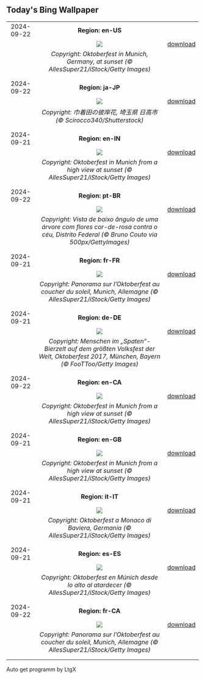 ## Today's Bing Wallpaper
|      |      |      |
| :----: | :----: | :----: |
|2024-09-22|**Region: en-US**||
||![](https://www.bing.com/th?id=OHR.MunichBeerfest_EN-US3708656793_UHD.jpg&pid=hp&w=1152&h=648&rs=1&c=4)| [download](https://www.bing.com/th?id=OHR.MunichBeerfest_EN-US3708656793_UHD.jpg)|
||*Copyright: Oktoberfest in Munich, Germany, at sunset (© AllesSuper21/iStock/Getty Images)*
||
|||
|2024-09-22|**Region: ja-JP**||
||![](https://www.bing.com/th?id=OHR.RedSpiderlily2024_JA-JP1171609872_UHD.jpg&pid=hp&w=1152&h=648&rs=1&c=4)| [download](https://www.bing.com/th?id=OHR.RedSpiderlily2024_JA-JP1171609872_UHD.jpg)|
||*Copyright: 巾着田の彼岸花, 埼玉県 日高市 (© Scirocco340/Shutterstock)*
||
|||
|2024-09-21|**Region: en-IN**||
||![](https://www.bing.com/th?id=OHR.MunichBeerfest_EN-IN6726777088_UHD.jpg&pid=hp&w=1152&h=648&rs=1&c=4)| [download](https://www.bing.com/th?id=OHR.MunichBeerfest_EN-IN6726777088_UHD.jpg)|
||*Copyright: Oktoberfest in Munich from a high view at sunset (© AllesSuper21/iStock/Getty Images)*
||
|||
|2024-09-22|**Region: pt-BR**||
||![](https://www.bing.com/th?id=OHR.DiadaArvore_PT-BR9942268995_UHD.jpg&pid=hp&w=1152&h=648&rs=1&c=4)| [download](https://www.bing.com/th?id=OHR.DiadaArvore_PT-BR9942268995_UHD.jpg)|
||*Copyright: Vista de baixo ângulo de uma árvore com flores cor-de-rosa contra o céu, Distrito Federal (© Bruno Couto via 500px/GettyImages)*
||
|||
|2024-09-21|**Region: fr-FR**||
||![](https://www.bing.com/th?id=OHR.MunichBeerfest_FR-FR4864726596_UHD.jpg&pid=hp&w=1152&h=648&rs=1&c=4)| [download](https://www.bing.com/th?id=OHR.MunichBeerfest_FR-FR4864726596_UHD.jpg)|
||*Copyright: Panorama sur l’Oktoberfest au coucher du soleil, Munich, Allemagne (© AllesSuper21/iStock/Getty Images)*
||
|||
|2024-09-21|**Region: de-DE**||
||![](https://www.bing.com/th?id=OHR.SpatenBeerTent_DE-DE4425745255_UHD.jpg&pid=hp&w=1152&h=648&rs=1&c=4)| [download](https://www.bing.com/th?id=OHR.SpatenBeerTent_DE-DE4425745255_UHD.jpg)|
||*Copyright: Menschen im „Spaten“-Bierzelt auf dem größten Volksfest der Welt, Oktoberfest 2017, München, Bayern (© FooTToo/Getty Images)*
||
|||
|2024-09-22|**Region: en-CA**||
||![](https://www.bing.com/th?id=OHR.MunichBeerfest_EN-CA0865675708_UHD.jpg&pid=hp&w=1152&h=648&rs=1&c=4)| [download](https://www.bing.com/th?id=OHR.MunichBeerfest_EN-CA0865675708_UHD.jpg)|
||*Copyright: Oktoberfest in Munich from a high view at sunset (© AllesSuper21/iStock/Getty Images)*
||
|||
|2024-09-21|**Region: en-GB**||
||![](https://www.bing.com/th?id=OHR.MunichBeerfest_EN-GB0671591824_UHD.jpg&pid=hp&w=1152&h=648&rs=1&c=4)| [download](https://www.bing.com/th?id=OHR.MunichBeerfest_EN-GB0671591824_UHD.jpg)|
||*Copyright: Oktoberfest in Munich from a high view at sunset (© AllesSuper21/iStock/Getty Images)*
||
|||
|2024-09-21|**Region: it-IT**||
||![](https://www.bing.com/th?id=OHR.MunichBeerfest_IT-IT3943225360_UHD.jpg&pid=hp&w=1152&h=648&rs=1&c=4)| [download](https://www.bing.com/th?id=OHR.MunichBeerfest_IT-IT3943225360_UHD.jpg)|
||*Copyright: Oktoberfest a Monaco di Baviera, Germania (© AllesSuper21/iStock/Getty Images)*
||
|||
|2024-09-21|**Region: es-ES**||
||![](https://www.bing.com/th?id=OHR.MunichBeerfest_ES-ES5226807539_UHD.jpg&pid=hp&w=1152&h=648&rs=1&c=4)| [download](https://www.bing.com/th?id=OHR.MunichBeerfest_ES-ES5226807539_UHD.jpg)|
||*Copyright: Oktoberfest en Múnich desde lo alto al atardecer (© AllesSuper21/iStock/Getty Images)*
||
|||
|2024-09-22|**Region: fr-CA**||
||![](https://www.bing.com/th?id=OHR.MunichBeerfest_FR-CA5538075531_UHD.jpg&pid=hp&w=1152&h=648&rs=1&c=4)| [download](https://www.bing.com/th?id=OHR.MunichBeerfest_FR-CA5538075531_UHD.jpg)|
||*Copyright: Panorama sur l’Oktoberfest au coucher du soleil, Munich, Allemagne (© AllesSuper21/iStock/Getty Images)*
||
|||

Auto get programm by LtgX
